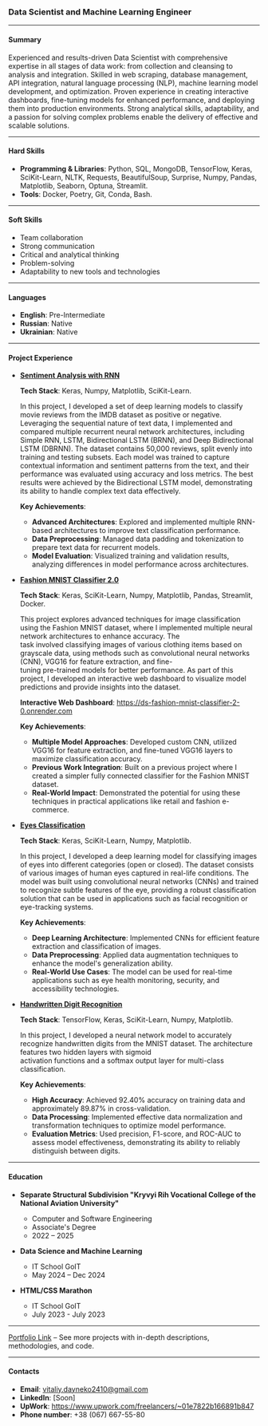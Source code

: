 ### **Data Scientist and Machine Learning Engineer**

---

#### **Summary**

Experienced and results-driven Data Scientist with comprehensive expertise in all stages of data work: from collection and cleansing to analysis and integration. Skilled in web scraping, database management, API integration, natural language processing (NLP), machine learning model development, and optimization. Proven experience in creating interactive dashboards, fine-tuning models for enhanced performance, and deploying them into production environments. Strong analytical skills, adaptability, and a passion for solving complex problems enable the delivery of effective and scalable solutions.
  
---

#### **Hard Skills**
- **Programming & Libraries**: Python, SQL, MongoDB, TensorFlow, Keras, SciKit-Learn, NLTK, Requests, BeautifulSoup, Surprise, Numpy, Pandas, Matplotlib, Seaborn, Optuna, Streamlit.
- **Tools**: Docker, Poetry, Git, Conda, Bash.

---

#### **Soft Skills**
- Team collaboration
- Strong communication
- Critical and analytical thinking
- Problem-solving
- Adaptability to new tools and technologies

---

#### **Languages**
 
-  **English**: Pre-Intermediate
-  **Russian**: Native 
-  **Ukrainian**: Native

---

#### **Project Experience**

- [**Sentiment Analysis with RNN**](https://github.com/data-tamer2410/ds-sentiment-analysis-with-rnn)

  **Tech Stack**: Keras, Numpy, Matplotlib, SciKit-Learn.

  In this project, I developed a set of deep learning models to classify movie reviews from the IMDB dataset as positive or negative. Leveraging the sequential nature of text data, I 
  implemented and compared multiple recurrent neural network architectures, including Simple RNN, LSTM, Bidirectional LSTM (BRNN), and Deep Bidirectional LSTM (DBRNN). The dataset 
  contains 50,000 reviews, split evenly into training and testing subsets. Each model was trained to capture contextual information and sentiment patterns from the text, and their 
  performance was evaluated using accuracy and loss metrics. The best results were achieved by the Bidirectional LSTM model, demonstrating its ability to handle complex text data 
  effectively.

  **Key Achievements**:
  - **Advanced Architectures**: Explored and implemented multiple RNN-based architectures to improve text classification performance.  
  - **Data Preprocessing**: Managed data padding and tokenization to prepare text data for recurrent models.  
  - **Model Evaluation**: Visualized training and validation results, analyzing differences in model performance across architectures.

- [**Fashion MNIST Classifier 2.0**](https://github.com/data-tamer2410/ds-fashion-mnist-classifier-2.0)

  **Tech Stack**: Keras, SciKit-Learn, Numpy, Matplotlib, Pandas, Streamlit, Docker.
   
  This project explores advanced techniques for image classification using the Fashion MNIST dataset, where I implemented multiple neural network architectures to enhance accuracy. The  
  task involved classifying images of various clothing items based on grayscale data, using methods such as convolutional neural networks (CNN), VGG16 for feature extraction, and fine-  
  tuning pre-trained models for better performance. As part of this project, I developed an interactive web dashboard to visualize model predictions and provide insights into the 
  dataset. 

  **Interactive Web Dashboard**: https://ds-fashion-mnist-classifier-2-0.onrender.com
  
  **Key Achievements**:
  - **Multiple Model Approaches**: Developed custom CNN, utilized VGG16 for feature extraction, and fine-tuned VGG16 layers to maximize classification accuracy.  
  - **Previous Work Integration**: Built on a previous project where I created a simpler fully connected classifier for the Fashion MNIST dataset.  
  - **Real-World Impact**: Demonstrated the potential for using these techniques in practical applications like retail and fashion e-commerce. 

- [**Eyes Classification**](https://github.com/data-tamer2410/ds-eyes-classification)

  **Tech Stack**: Keras, SciKit-Learn, Numpy, Matplotlib.
   
  In this project, I developed a deep learning model for classifying images of eyes into different categories (open or closed). The dataset consists of various images of human eyes 
  captured in real-life conditions. The model was built using convolutional neural networks (CNNs) and trained to recognize subtle features of the eye, providing a robust classification 
  solution that can be used in applications such as facial recognition or eye-tracking systems.

  **Key Achievements**:
  - **Deep Learning Architecture**: Implemented CNNs for efficient feature extraction and classification of images.
  - **Data Preprocessing**: Applied data augmentation techniques to enhance the model's generalization ability.
  - **Real-World Use Cases**: The model can be used for real-time applications such as eye health monitoring, security, and accessibility technologies.

- [**Handwritten Digit Recognition**](https://github.com/data-tamer2410/ds-handwritten-digit-recognition)

  **Tech Stack**: TensorFlow, Keras, SciKit-Learn, Numpy, Matplotlib.

  In this project, I developed a neural network model to accurately recognize handwritten digits from the MNIST dataset. The architecture features two hidden layers with sigmoid   
  activation functions and a softmax output layer for multi-class classification.  

  **Key Achievements**:
  - **High Accuracy**: Achieved 92.40% accuracy on training data and approximately 89.87% in cross-validation.
  - **Data Processing**: Implemented effective data normalization and transformation techniques to optimize model performance.
  - **Evaluation Metrics**: Used precision, F1-score, and ROC-AUC to assess model effectiveness, demonstrating its ability to reliably distinguish between digits. 

---

#### **Education**
- **Separate Structural Subdivision "Kryvyi Rih Vocational College of the National Aviation University"**
  - Computer and Software Engineering
  - Associate's Degree
  - 2022 – 2025

- **Data Science and Machine Learning**
  - IT School GoIT
  - May 2024 – Dec 2024
 
- **HTML/CSS Marathon**
  - IT School GoIT
  - July 2023 - July 2023

---

[Portfolio Link](https://github.com/data-tamer2410/Data-Science-Portfolio) – See more projects with in-depth descriptions, methodologies, and code.

---

#### **Contacts**
- **Email**: vitaliy.dayneko2410@gmail.com
- **LinkedIn**: [Soon]
- **UpWork**: https://www.upwork.com/freelancers/~01e7822b166891b847
- **Phone number**: +38 (067) 667-55-80
